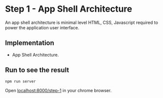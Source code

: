 # Step 1 - App Shell Architecture

An app shell architecture is minimal level HTML, CSS, Javascript required to power the application user interface.

## Implementation

- App Shell Architecture.

## Run to see the result

```bash
npm run server
```

Open [localhost:8000/step-1](localhost:8000/step-1) in your chrome browser.